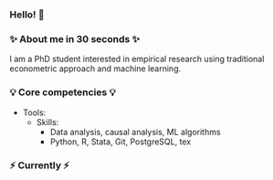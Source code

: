 ### Hello! 👋

### ✨ About me in 30 seconds ✨ 

I am a PhD student interested in empirical research using traditional econometric approach and machine learning. 

### 💡 Core competencies 💡
- Tools: 
  - Skills:
    * Data analysis, causal analysis, ML algorithms
    * Python, R, Stata, Git, PostgreSQL, tex

### ⚡️ Currently ⚡️

